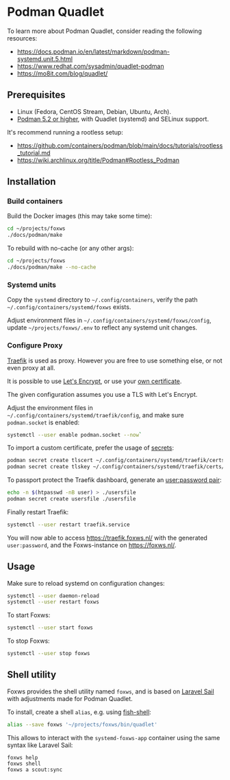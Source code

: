 # Podman Quadlet

To learn more about Podman Quadlet, consider reading the following resources:

- <https://docs.podman.io/en/latest/markdown/podman-systemd.unit.5.html>
- <https://www.redhat.com/sysadmin/quadlet-podman>
- <https://mo8it.com/blog/quadlet/>

## Prerequisites

- Linux (Fedora, CentOS Stream, Debian, Ubuntu, Arch).
- [Podman 5.2 or higher](https://podman.io/), with Quadlet (systemd) and SELinux support.

It's recommend running a rootless setup:

- <https://github.com/containers/podman/blob/main/docs/tutorials/rootless_tutorial.md>
- <https://wiki.archlinux.org/title/Podman#Rootless_Podman>

## Installation

### Build containers

Build the Docker images (this may take some time):

```bash
cd ~/projects/foxws
./docs/podman/make
```

To rebuild with no-cache (or any other args):

```bash
cd ~/projects/foxws
./docs/podman/make --no-cache
```

### Systemd units

Copy the `systemd` directory to `~/.config/containers`, verify the path `~/.config/containers/systemd/foxws` exists.

Adjust environment files in `~/.config/containers/systemd/foxws/config`, update `~/projects/foxws/.env` to reflect any systemd unit changes.

### Configure Proxy

[Traefik](https://doc.traefik.io/traefik/) is used as proxy. However you are free to use something else, or not even proxy at all.

It is possible to use [Let's Encrypt](https://doc.traefik.io/traefik/https/acme/), or use your [own certificate](https://doc.traefik.io/traefik/https/tls/).

The given configuration assumes you use a TLS with Let's Encrypt.

Adjust the environment files in `~/.config/containers/systemd/traefik/config`, and make sure `podman.socket` is enabled:

```bash
systemctl --user enable podman.socket --now`
```

To import a custom certificate, prefer the usage of [secrets](https://www.redhat.com/sysadmin/new-podman-secrets-command):

```bash
podman secret create tlscert ~/.config/containers/systemd/traefik/certs/cert.pem
podman secret create tlskey ~/.config/containers/systemd/traefik/certs/key.pem
```

To passport protect the Traefik dashboard, generate an [user:password pair](https://doc.traefik.io/traefik/middlewares/http/basicauth/#usersfile):

```bash
echo -n $(htpasswd -nB user) > ./usersfile
podman secret create usersfile ./usersfile
```

Finally restart Traefik:

```bash
systemctl --user restart traefik.service
```

You will now able to access <https://traefik.foxws.nl/> with the generated `user:password`, and the Foxws-instance on <https://foxws.nl/>.

## Usage

Make sure to reload systemd on configuration changes:

```bash
systemctl --user daemon-reload
systemctl --user restart foxws
```

To start Foxws:

```bash
systemctl --user start foxws
```

To stop Foxws:

```bash
systemctl --user stop foxws
```

## Shell utility

Foxws provides the shell utility named `foxws`, and is based on [Laravel Sail](https://github.com/laravel/sail/blob/1.x/bin/sail) with adjustments made for Podman Quadlet.

To install, create a shell `alias`, e.g. using [fish-shell](https://fishshell.com/docs/current/cmds/alias.html):

```bash
alias --save foxws '~/projects/foxws/bin/quadlet'
```

This allows to interact with the `systemd-foxws-app` container using the same syntax like Laravel Sail:

```fish
foxws help
foxws shell
foxws a scout:sync
```
